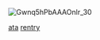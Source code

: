 
![Gwnq5hPbAAAOnlr_30](https://github.com/user-attachments/assets/7871e43d-0d0b-47b3-b0e2-cc688e3a0a10)

[ata](https://218.atabook.org/) [rentry](https://rentry.co/sern)
